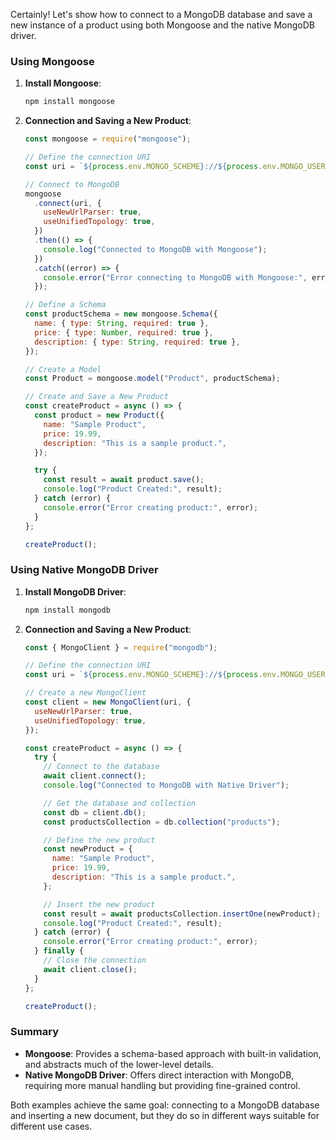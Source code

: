 Certainly! Let's show how to connect to a MongoDB database and save a new instance of a product using both Mongoose and the native MongoDB driver.

### Using Mongoose

1. **Install Mongoose**:

   ```bash
   npm install mongoose
   ```

2. **Connection and Saving a New Product**:

   ```javascript
   const mongoose = require("mongoose");

   // Define the connection URI
   const uri = `${process.env.MONGO_SCHEME}://${process.env.MONGO_USER}:${process.env.MONGO_PASSWORD}@${process.env.MONGO_HOSTNAME}/products?retryWrites=true&w=majority`;

   // Connect to MongoDB
   mongoose
     .connect(uri, {
       useNewUrlParser: true,
       useUnifiedTopology: true,
     })
     .then(() => {
       console.log("Connected to MongoDB with Mongoose");
     })
     .catch((error) => {
       console.error("Error connecting to MongoDB with Mongoose:", error);
     });

   // Define a Schema
   const productSchema = new mongoose.Schema({
     name: { type: String, required: true },
     price: { type: Number, required: true },
     description: { type: String, required: true },
   });

   // Create a Model
   const Product = mongoose.model("Product", productSchema);

   // Create and Save a New Product
   const createProduct = async () => {
     const product = new Product({
       name: "Sample Product",
       price: 19.99,
       description: "This is a sample product.",
     });

     try {
       const result = await product.save();
       console.log("Product Created:", result);
     } catch (error) {
       console.error("Error creating product:", error);
     }
   };

   createProduct();
   ```

### Using Native MongoDB Driver

1. **Install MongoDB Driver**:

   ```bash
   npm install mongodb
   ```

2. **Connection and Saving a New Product**:

   ```javascript
   const { MongoClient } = require("mongodb");

   // Define the connection URI
   const uri = `${process.env.MONGO_SCHEME}://${process.env.MONGO_USER}:${process.env.MONGO_PASSWORD}@${process.env.MONGO_HOSTNAME}/products?retryWrites=true&w=majority`;

   // Create a new MongoClient
   const client = new MongoClient(uri, {
     useNewUrlParser: true,
     useUnifiedTopology: true,
   });

   const createProduct = async () => {
     try {
       // Connect to the database
       await client.connect();
       console.log("Connected to MongoDB with Native Driver");

       // Get the database and collection
       const db = client.db();
       const productsCollection = db.collection("products");

       // Define the new product
       const newProduct = {
         name: "Sample Product",
         price: 19.99,
         description: "This is a sample product.",
       };

       // Insert the new product
       const result = await productsCollection.insertOne(newProduct);
       console.log("Product Created:", result);
     } catch (error) {
       console.error("Error creating product:", error);
     } finally {
       // Close the connection
       await client.close();
     }
   };

   createProduct();
   ```

### Summary

- **Mongoose**: Provides a schema-based approach with built-in validation, and abstracts much of the lower-level details.
- **Native MongoDB Driver**: Offers direct interaction with MongoDB, requiring more manual handling but providing fine-grained control.

Both examples achieve the same goal: connecting to a MongoDB database and inserting a new document, but they do so in different ways suitable for different use cases.
